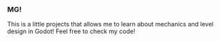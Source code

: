 <h3>MG!</h3>
<p>This is a little projects that allows me to learn about mechanics and level design in Godot! Feel free to check my code!</p>
